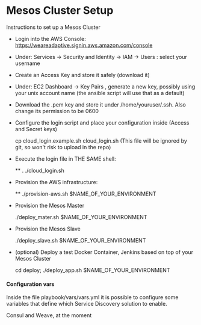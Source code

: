 Mesos Cluster Setup
============

Instructions to set up a Mesos Cluster

- Login into the AWS Console: https://weareadaptive.signin.aws.amazon.com/console

- Under: Services -> Security and Identity -> IAM -> Users : select your username

- Create an Access Key and store it safely (download it)

- Under: EC2 Dashboard -> Key Pairs , generate a new key, possibly using your unix account name (the ansible script will use that as a default)

- Download the .pem key and store it under /home/youruser/.ssh. Also change its permission to be 0600

- Configure the login script and place your configuration inside (Access and Secret keys)

  cp cloud_login.example.sh cloud_login.sh    (This file will be ignored by git, so won't risk to upload in the repo)
  
  
- Execute the login file in THE SAME shell:

  ** . ./cloud_login.sh

- Provision the AWS infrastructure:
 
  ** ./provision-aws.sh $NAME_OF_YOUR_ENVIRONMENT

- Provision the Mesos Master

  ./deploy_mater.sh $NAME_OF_YOUR_ENVIRONMENT

- Provision the Mesos Slave

  ./deploy_slave.sh $NAME_OF_YOUR_ENVIRONMENT

- (optional) Deploy a test Docker Container, Jenkins based on top of your Mesos Cluster

  cd deploy; ./deploy_app.sh $NAME_OF_YOUR_ENVIRONMENT


#### Configuration vars

Inside the file playbook/vars/vars.yml it is possible to configure some variables that define which Service Discovery solution to enable.

Consul and Weave, at the moment 
